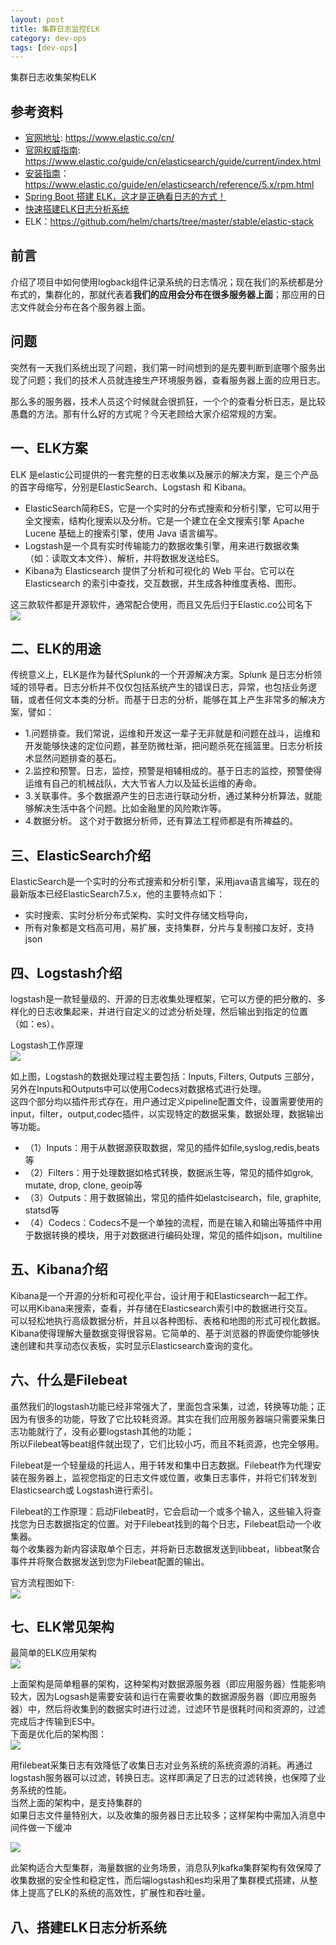 ```yaml
---
layout: post
title: 集群日志监控ELK
category: dev-ops
tags: [dev-ops]
---
```


集群日志收集架构ELK

## 参考资料 
- [官网地址](https://www.elastic.co/cn/): https://www.elastic.co/cn/
- [官网权威指南](https://www.elastic.co/guide/cn/elasticsearch/guide/current/index.html): https://www.elastic.co/guide/cn/elasticsearch/guide/current/index.html
- [安装指南](https://www.elastic.co/guide/en/elasticsearch/reference/5.x/rpm.html)：https://www.elastic.co/guide/en/elasticsearch/reference/5.x/rpm.html
- [Spring Boot 搭建 ELK，这才是正确看日志的方式！](https://mp.weixin.qq.com/s/-iwrCumzeE_UWFypAJaXcw)
- [快速搭建ELK日志分析系统](https://www.cnblogs.com/yuhuLin/p/7018858.html)
- ELK：https://github.com/helm/charts/tree/master/stable/elastic-stack

## 前言
介绍了项目中如何使用logback组件记录系统的日志情况；现在我们的系统都是分布式的，集群化的，那就代表着**我们的应用会分布在很多服务器上面**；那应用的日志文件就会分布在各个服务器上面。

## 问题
突然有一天我们系统出现了问题，我们第一时间想到的是先要判断到底哪个服务出现了问题；我们的技术人员就连接生产环境服务器，查看服务器上面的应用日志。 

那么多的服务器，技术人员这个时候就会很抓狂，一个个的查看分析日志，是比较愚蠢的方法。那有什么好的方式呢？今天老顾给大家介绍常规的方案。   

## 一、ELK方案
ELK 是elastic公司提供的一套完整的日志收集以及展示的解决方案，是三个产品的首字母缩写，分别是ElasticSearch、Logstash 和 Kibana。  

- ElasticSearch简称ES，它是一个实时的分布式搜索和分析引擎，它可以用于全文搜索，结构化搜索以及分析。它是一个建立在全文搜索引擎 Apache Lucene 基础上的搜索引擎，使用 Java 语言编写。
- Logstash是一个具有实时传输能力的数据收集引擎，用来进行数据收集（如：读取文本文件）、解析，并将数据发送给ES。  
- Kibana为 Elasticsearch 提供了分析和可视化的 Web 平台。它可以在 Elasticsearch 的索引中查找，交互数据，并生成各种维度表格、图形。  

这三款软件都是开源软件，通常配合使用，而且又先后归于Elastic.co公司名下    
![](https://wdsheng0i.github.io/assets/images/2021/elk/elk.png)  

## 二、ELK的用途
传统意义上，ELK是作为替代Splunk的一个开源解决方案。Splunk 是日志分析领域的领导者。日志分析并不仅仅包括系统产生的错误日志，异常，也包括业务逻辑，或者任何文本类的分析。而基于日志的分析，能够在其上产生非常多的解决方案，譬如：    
- 1.问题排查。我们常说，运维和开发这一辈子无非就是和问题在战斗，运维和开发能够快速的定位问题，甚至防微杜渐，把问题杀死在摇篮里。日志分析技术显然问题排查的基石。
- 2.监控和预警。日志，监控，预警是相辅相成的。基于日志的监控，预警使得运维有自己的机械战队，大大节省人力以及延长运维的寿命。
- 3.关联事件。多个数据源产生的日志进行联动分析，通过某种分析算法，就能够解决生活中各个问题。比如金融里的风险欺诈等。
- 4.数据分析。 这个对于数据分析师，还有算法工程师都是有所裨益的。

## 三、ElasticSearch介绍
ElasticSearch是一个实时的分布式搜索和分析引擎，采用java语言编写，现在的最新版本已经ElasticSearch7.5.x，他的主要特点如下：    
- 实时搜索、实时分析分布式架构、实时文件存储文档导向，  
- 所有对象都是文档高可用，易扩展，支持集群，分片与复制接口友好，支持json  

## 四、Logstash介绍
logstash是一款轻量级的、开源的日志收集处理框架，它可以方便的把分散的、多样化的日志收集起来，并进行自定义的过滤分析处理，然后输出到指定的位置（如：es）。  

Logstash工作原理    
![](https://wdsheng0i.github.io/assets/images/2021/elk/elk1.png)  

如上图，Logstash的数据处理过程主要包括：Inputs, Filters, Outputs 三部分， 另外在Inputs和Outputs中可以使用Codecs对数据格式进行处理。  
这四个部分均以插件形式存在，用户通过定义pipeline配置文件，设置需要使用的input，filter，output,codec插件，以实现特定的数据采集，数据处理，数据输出等功能。    
- （1）Inputs：用于从数据源获取数据，常见的插件如file,syslog,redis,beats等
- （2）Filters：用于处理数据如格式转换，数据派生等，常见的插件如grok, mutate, drop, clone, geoip等
- （3）Outputs：用于数据输出，常见的插件如elastcisearch，file, graphite, statsd等
- （4）Codecs：Codecs不是一个单独的流程，而是在输入和输出等插件中用于数据转换的模块，用于对数据进行编码处理，常见的插件如json，multiline  

## 五、Kibana介绍
Kibana是一个开源的分析和可视化平台，设计用于和Elasticsearch一起工作。  
可以用Kibana来搜索，查看，并存储在Elasticsearch索引中的数据进行交互。  
可以轻松地执行高级数据分析，并且以各种图标、表格和地图的形式可视化数据。  
Kibana使得理解大量数据变得很容易。它简单的、基于浏览器的界面使你能够快速创建和共享动态仪表板，实时显示Elasticsearch查询的变化。  

## 六、什么是Filebeat
虽然我们的logstash功能已经非常强大了，里面包含采集，过滤，转换等功能；正因为有很多的功能，导致了它比较耗资源。其实在我们应用服务器端只需要采集日志功能就行了，没有必要logstash其他的功能；  
所以Filebeat等beat组件就出现了，它们比较小巧，而且不耗资源，也完全够用。    

Filebeat是一个轻量级的托运人，用于转发和集中日志数据。Filebeat作为代理安装在服务器上，监视您指定的日志文件或位置，收集日志事件，并将它们转发到Elasticsearch或 Logstash进行索引。  

Filebeat的工作原理：启动Filebeat时，它会启动一个或多个输入，这些输入将查找您为日志数据指定的位置。对于Filebeat找到的每个日志，Filebeat启动一个收集器。  
每个收集器为新内容读取单个日志，并将新日志数据发送到libbeat，libbeat聚合事件并将聚合数据发送到您为Filebeat配置的输出。    

官方流程图如下:    
![](https://wdsheng0i.github.io/assets/images/2021/elk/elk2.png)  

## 七、ELK常见架构
最简单的ELK应用架构  
![](https://wdsheng0i.github.io/assets/images/2021/elk/elk3.png)  

上面架构是简单粗暴的架构，这种架构对数据源服务器（即应用服务器）性能影响较大，因为Logsash是需要安装和运行在需要收集的数据源服务器（即应用服务器）中，然后将收集到的数据实时进行过滤，过滤环节是很耗时间和资源的，过滤完成后才传输到ES中。  
下面是优化后的架构图：    
![](https://wdsheng0i.github.io/assets/images/2021/elk/elk4.png)  

用filebeat采集日志有效降低了收集日志对业务系统的系统资源的消耗。再通过logstash服务器可以过滤，转换日志。这样即满足了日志的过滤转换，也保障了业务系统的性能。  
当然上面的架构中，是支持集群的    
如果日志文件量特别大，以及收集的服务器日志比较多；这样架构中需加入消息中间件做一下缓冲   

![](https://wdsheng0i.github.io/assets/images/2021/elk/elk5.png)   

此架构适合大型集群，海量数据的业务场景，消息队列kafka集群架构有效保障了收集数据的安全性和稳定性，而后端logstash和es均采用了集群模式搭建，从整体上提高了ELK的系统的高效性，扩展性和吞吐量。    

## 八、搭建ELK日志分析系统
